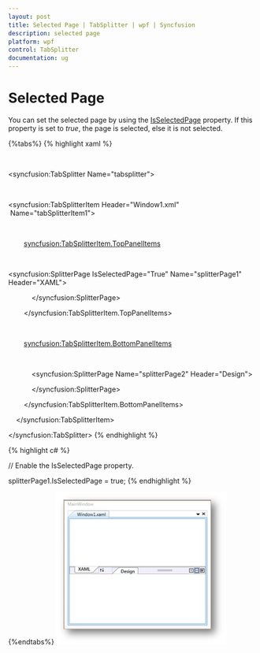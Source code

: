 ```yaml
---
layout: post
title: Selected Page | TabSplitter | wpf | Syncfusion
description: selected page
platform: wpf
control: TabSplitter
documentation: ug
---
```


# Selected Page

You can set the selected page by using the [IsSelectedPage](https://help.syncfusion.com/cr/wpf/Syncfusion.Windows.Tools.Controls.SplitterPage.html#Syncfusion_Windows_Tools_Controls_SplitterPage_IsSelectedPage) property. If this property is set to _true_, the page is selected, else it is not selected.

{%tabs%}
{% highlight xaml %}

 <!-- Adding TabSplitter -->

<syncfusion:TabSplitter Name="tabsplitter">



    <!-- Adding TabSplitterItem -->

<syncfusion:TabSplitterItem Header="Window1.xml"  Name="tabSplitterItem1">



        <!-- Adding TopPanelItems -->

        <syncfusion:TabSplitterItem.TopPanelItems> 

            <!-- Adding SplitterPage -->

<syncfusion:SplitterPage IsSelectedPage="True" Name="splitterPage1" Header="XAML">

            </syncfusion:SplitterPage>

        </syncfusion:TabSplitterItem.TopPanelItems>



        <!-- Adding BottomPanelItems -->

        <syncfusion:TabSplitterItem.BottomPanelItems> 

            <!-- Adding SplitterPage -->

            <syncfusion:SplitterPage Name="splitterPage2" Header="Design">

            </syncfusion:SplitterPage>

        </syncfusion:TabSplitterItem.BottomPanelItems>



    </syncfusion:TabSplitterItem>



</syncfusion:TabSplitter>
{% endhighlight %}

{% highlight c# %}



// Enable the IsSelectedPage property.

splitterPage1.IsSelectedPage = true;
{% endhighlight %}

{%endtabs%}
![Selected page](Selected-Page_images/Selected-Page_img1.png)





